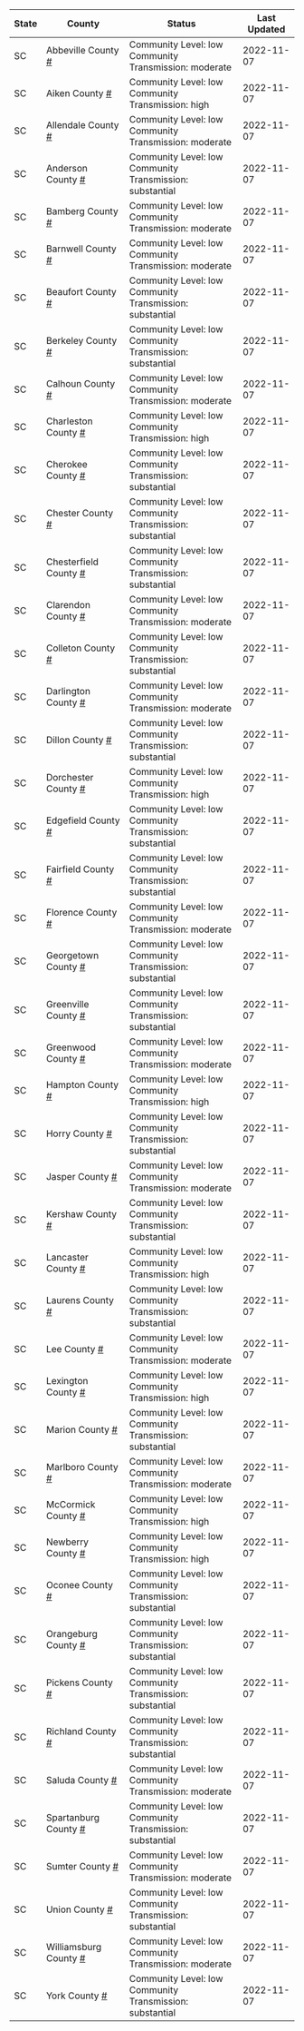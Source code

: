 State | County | Status | Last Updated
--- | --- | --- | --- 
SC | Abbeville County <a href="#abbeville_county">#</a> | <a name="abbeville_county"></a>Community Level: low<br/>Community Transmission: moderate | 2022-11-07
SC | Aiken County <a href="#aiken_county">#</a> | <a name="aiken_county"></a>Community Level: low<br/>Community Transmission: high | 2022-11-07
SC | Allendale County <a href="#allendale_county">#</a> | <a name="allendale_county"></a>Community Level: low<br/>Community Transmission: moderate | 2022-11-07
SC | Anderson County <a href="#anderson_county">#</a> | <a name="anderson_county"></a>Community Level: low<br/>Community Transmission: substantial | 2022-11-07
SC | Bamberg County <a href="#bamberg_county">#</a> | <a name="bamberg_county"></a>Community Level: low<br/>Community Transmission: moderate | 2022-11-07
SC | Barnwell County <a href="#barnwell_county">#</a> | <a name="barnwell_county"></a>Community Level: low<br/>Community Transmission: moderate | 2022-11-07
SC | Beaufort County <a href="#beaufort_county">#</a> | <a name="beaufort_county"></a>Community Level: low<br/>Community Transmission: substantial | 2022-11-07
SC | Berkeley County <a href="#berkeley_county">#</a> | <a name="berkeley_county"></a>Community Level: low<br/>Community Transmission: substantial | 2022-11-07
SC | Calhoun County <a href="#calhoun_county">#</a> | <a name="calhoun_county"></a>Community Level: low<br/>Community Transmission: moderate | 2022-11-07
SC | Charleston County <a href="#charleston_county">#</a> | <a name="charleston_county"></a>Community Level: low<br/>Community Transmission: high | 2022-11-07
SC | Cherokee County <a href="#cherokee_county">#</a> | <a name="cherokee_county"></a>Community Level: low<br/>Community Transmission: substantial | 2022-11-07
SC | Chester County <a href="#chester_county">#</a> | <a name="chester_county"></a>Community Level: low<br/>Community Transmission: substantial | 2022-11-07
SC | Chesterfield County <a href="#chesterfield_county">#</a> | <a name="chesterfield_county"></a>Community Level: low<br/>Community Transmission: substantial | 2022-11-07
SC | Clarendon County <a href="#clarendon_county">#</a> | <a name="clarendon_county"></a>Community Level: low<br/>Community Transmission: moderate | 2022-11-07
SC | Colleton County <a href="#colleton_county">#</a> | <a name="colleton_county"></a>Community Level: low<br/>Community Transmission: substantial | 2022-11-07
SC | Darlington County <a href="#darlington_county">#</a> | <a name="darlington_county"></a>Community Level: low<br/>Community Transmission: moderate | 2022-11-07
SC | Dillon County <a href="#dillon_county">#</a> | <a name="dillon_county"></a>Community Level: low<br/>Community Transmission: substantial | 2022-11-07
SC | Dorchester County <a href="#dorchester_county">#</a> | <a name="dorchester_county"></a>Community Level: low<br/>Community Transmission: high | 2022-11-07
SC | Edgefield County <a href="#edgefield_county">#</a> | <a name="edgefield_county"></a>Community Level: low<br/>Community Transmission: substantial | 2022-11-07
SC | Fairfield County <a href="#fairfield_county">#</a> | <a name="fairfield_county"></a>Community Level: low<br/>Community Transmission: substantial | 2022-11-07
SC | Florence County <a href="#florence_county">#</a> | <a name="florence_county"></a>Community Level: low<br/>Community Transmission: moderate | 2022-11-07
SC | Georgetown County <a href="#georgetown_county">#</a> | <a name="georgetown_county"></a>Community Level: low<br/>Community Transmission: substantial | 2022-11-07
SC | Greenville County <a href="#greenville_county">#</a> | <a name="greenville_county"></a>Community Level: low<br/>Community Transmission: substantial | 2022-11-07
SC | Greenwood County <a href="#greenwood_county">#</a> | <a name="greenwood_county"></a>Community Level: low<br/>Community Transmission: moderate | 2022-11-07
SC | Hampton County <a href="#hampton_county">#</a> | <a name="hampton_county"></a>Community Level: low<br/>Community Transmission: high | 2022-11-07
SC | Horry County <a href="#horry_county">#</a> | <a name="horry_county"></a>Community Level: low<br/>Community Transmission: substantial | 2022-11-07
SC | Jasper County <a href="#jasper_county">#</a> | <a name="jasper_county"></a>Community Level: low<br/>Community Transmission: moderate | 2022-11-07
SC | Kershaw County <a href="#kershaw_county">#</a> | <a name="kershaw_county"></a>Community Level: low<br/>Community Transmission: substantial | 2022-11-07
SC | Lancaster County <a href="#lancaster_county">#</a> | <a name="lancaster_county"></a>Community Level: low<br/>Community Transmission: high | 2022-11-07
SC | Laurens County <a href="#laurens_county">#</a> | <a name="laurens_county"></a>Community Level: low<br/>Community Transmission: substantial | 2022-11-07
SC | Lee County <a href="#lee_county">#</a> | <a name="lee_county"></a>Community Level: low<br/>Community Transmission: moderate | 2022-11-07
SC | Lexington County <a href="#lexington_county">#</a> | <a name="lexington_county"></a>Community Level: low<br/>Community Transmission: high | 2022-11-07
SC | Marion County <a href="#marion_county">#</a> | <a name="marion_county"></a>Community Level: low<br/>Community Transmission: substantial | 2022-11-07
SC | Marlboro County <a href="#marlboro_county">#</a> | <a name="marlboro_county"></a>Community Level: low<br/>Community Transmission: moderate | 2022-11-07
SC | McCormick County <a href="#mccormick_county">#</a> | <a name="mccormick_county"></a>Community Level: low<br/>Community Transmission: high | 2022-11-07
SC | Newberry County <a href="#newberry_county">#</a> | <a name="newberry_county"></a>Community Level: low<br/>Community Transmission: high | 2022-11-07
SC | Oconee County <a href="#oconee_county">#</a> | <a name="oconee_county"></a>Community Level: low<br/>Community Transmission: substantial | 2022-11-07
SC | Orangeburg County <a href="#orangeburg_county">#</a> | <a name="orangeburg_county"></a>Community Level: low<br/>Community Transmission: substantial | 2022-11-07
SC | Pickens County <a href="#pickens_county">#</a> | <a name="pickens_county"></a>Community Level: low<br/>Community Transmission: substantial | 2022-11-07
SC | Richland County <a href="#richland_county">#</a> | <a name="richland_county"></a>Community Level: low<br/>Community Transmission: substantial | 2022-11-07
SC | Saluda County <a href="#saluda_county">#</a> | <a name="saluda_county"></a>Community Level: low<br/>Community Transmission: moderate | 2022-11-07
SC | Spartanburg County <a href="#spartanburg_county">#</a> | <a name="spartanburg_county"></a>Community Level: low<br/>Community Transmission: substantial | 2022-11-07
SC | Sumter County <a href="#sumter_county">#</a> | <a name="sumter_county"></a>Community Level: low<br/>Community Transmission: moderate | 2022-11-07
SC | Union County <a href="#union_county">#</a> | <a name="union_county"></a>Community Level: low<br/>Community Transmission: substantial | 2022-11-07
SC | Williamsburg County <a href="#williamsburg_county">#</a> | <a name="williamsburg_county"></a>Community Level: low<br/>Community Transmission: moderate | 2022-11-07
SC | York County <a href="#york_county">#</a> | <a name="york_county"></a>Community Level: low<br/>Community Transmission: substantial | 2022-11-07
